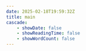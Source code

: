 ```yaml
---
date: 2025-02-18T19:59:32Z
title: main
cascade:
    - showDate: false
    - showReadingTime: false
    - showWordCount: false
---
```

